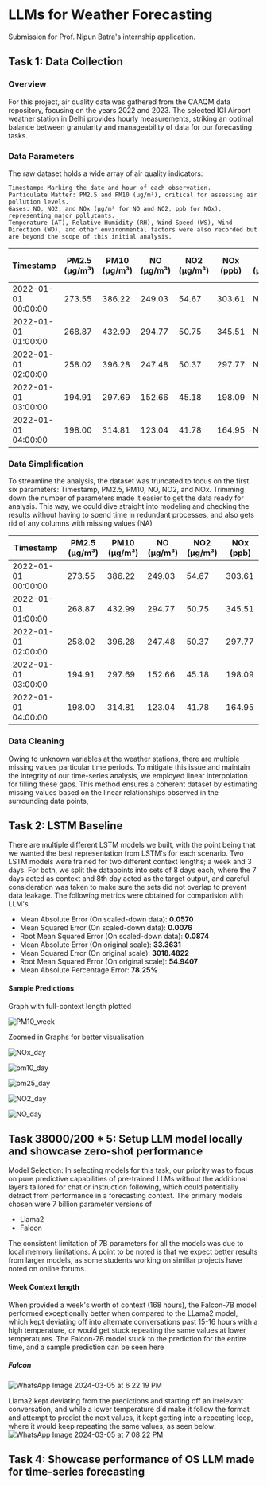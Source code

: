 # LLMs for Weather Forecasting

Submission for Prof. Nipun Batra's internship application.
## Task 1: Data Collection
### Overview

For this project, air quality data was gathered from the CAAQM data repository, focusing on the years 2022 and 2023. The selected IGI Airport weather station in Delhi provides hourly measurements, striking an optimal balance between granularity and manageability of data for our forecasting tasks.

### Data Parameters

The raw dataset holds a wide array of air quality indicators:

    Timestamp: Marking the date and hour of each observation.
    Particulate Matter: PM2.5 and PM10 (µg/m³), critical for assessing air pollution levels.
    Gases: NO, NO2, and NOx (µg/m³ for NO and NO2, ppb for NOx), representing major pollutants.
    Temperature (AT), Relative Humidity (RH), Wind Speed (WS), Wind Direction (WD), and other environmental factors were also recorded but are beyond the scope of this initial analysis.

|Timestamp          |PM2.5 (µg/m³)|PM10 (µg/m³)|NO (µg/m³)|NO2 (µg/m³)|NOx (ppb)|NH3 (µg/m³)|SO2 (µg/m³)|CO (mg/m³)|Ozone (µg/m³)|Benzene (µg/m³)|Toluene (µg/m³)|Xylene (µg/m³)|O Xylene (µg/m³)|Eth-Benzene (µg/m³)|MP-Xylene (µg/m³)|AT (°C)|RH (%)|WS (m/s)|WD (deg)|RF (mm)|TOT-RF (mm)|SR (W/mt2)|BP (mmHg)|VWS (m/s)|
|-------------------|-------------|------------|----------|-----------|---------|-----------|-----------|----------|-------------|---------------|---------------|--------------|----------------|-------------------|-----------------|-------|------|--------|--------|-------|-----------|----------|---------|---------|
|2022-01-01 00:00:00|273.55       |386.22      |249.03    |54.67      |303.61   |NA         |NA         |5.59      |8.22         |NA             |NA             |NA            |NA              |NA                 |NA               |NA     |NA    |NA      |NA      |NA     |0.00       |NA        |NA       |NA       |
|2022-01-01 01:00:00|268.87       |432.99      |294.77    |50.75      |345.51   |NA         |NA         |5.74      |8.14         |NA             |NA             |NA            |NA              |NA                 |NA               |NA     |NA    |NA      |NA      |NA     |0.00       |NA        |NA       |NA       |
|2022-01-01 02:00:00|258.02       |396.28      |247.48    |50.37      |297.77   |NA         |NA         |5.27      |8.12         |NA             |NA             |NA            |NA              |NA                 |NA               |NA     |NA    |NA      |NA      |NA     |0.00       |NA        |NA       |NA       |
|2022-01-01 03:00:00|194.91       |297.69      |152.66    |45.18      |198.09   |NA         |NA         |4.01      |8.03         |NA             |NA             |NA            |NA              |NA                 |NA               |NA     |NA    |NA      |NA      |NA     |0.00       |NA        |NA       |NA       |
|2022-01-01 04:00:00|198.00       |314.81      |123.04    |41.78      |164.95   |NA         |NA         |3.55      |7.90         |NA             |NA             |NA            |NA              |NA                 |NA               |NA     |NA    |NA      |NA      |NA     |0.00       |NA        |NA       |NA       |


### Data Simplification

To streamline the analysis, the dataset was truncated to focus on the first six parameters: Timestamp, PM2.5, PM10, NO, NO2, and NOx. Trimming down the number of parameters made it easier to get the data ready for analysis. This way, we could dive straight into modeling and checking the results without having to spend time in redundant processes, and also gets rid of any columns with missing values (NA)

|Timestamp          |PM2.5 (µg/m³)|PM10 (µg/m³)|NO (µg/m³)|NO2 (µg/m³)|NOx (ppb)|
|-------------------|-------------|------------|----------|-----------|---------|
|2022-01-01 00:00:00|273.55       |386.22      |249.03    |54.67      |303.61   |
|2022-01-01 01:00:00|268.87       |432.99      |294.77    |50.75      |345.51   |
|2022-01-01 02:00:00|258.02       |396.28      |247.48    |50.37      |297.77   |
|2022-01-01 03:00:00|194.91       |297.69      |152.66    |45.18      |198.09   |
|2022-01-01 04:00:00|198.00       |314.81      |123.04    |41.78      |164.95   |

### Data Cleaning
Owing to unknown variables at the weather stations, there are multiple missing values particular time periods. To mitigate this issue and maintain the integrity of our time-series analysis, we employed linear interpolation for filling these gaps. This method ensures a coherent dataset by estimating missing values based on the linear relationships observed in the surrounding data points, 

## Task 2: LSTM Baseline

There are multiple different LSTM models we built, with the point being that we wanted the best representation from LSTM's for each scenario. 
Two LSTM models were trained for two different context lengths; a week and 3 days. For both, we split the datapoints into sets of 8 days each, where the 7 days acted as context and 8th day acted as the target output, and careful consideration was taken to make sure the sets did not overlap to prevent data leakage.
The following metrics were obtained for comparision with LLM's

* Mean Absolute Error (On scaled-down data): **0.0570**
* Mean Squared Error (On scaled-down data): **0.0076**
* Root Mean Squared Error (On scaled-down data): **0.0874**
* Mean Absolute Error (On original scale): **33.3631**
* Mean Squared Error (On original scale): **3018.4822**
* Root Mean Squared Error (On original scale): **54.9407**
* Mean Absolute Percentage Error: **78.25%**


#### Sample Predictions

Graph with full-context length plotted

![PM10_week](https://github.com/SajayR/llmforecasting/assets/62949586/3b22680f-ba2f-4811-9c13-75277d770f9d)

Zoomed in Graphs for better visualisation 

![NOx_day](https://github.com/SajayR/llmforecasting/assets/62949586/9a752474-8f27-4099-aae3-d05aebcf6e08)

![pm10_day](https://github.com/SajayR/llmforecasting/assets/62949586/4287448b-a65c-4b71-bfdd-8497cc9418d6)


![pm25_day](https://github.com/SajayR/llmforecasting/assets/62949586/10570dda-3b5e-4e8b-9f5a-d9f7c48eca0b)


![NO2_day](https://github.com/SajayR/llmforecasting/assets/62949586/85e1e1c2-3edc-4488-91d5-ec2f881f46a5)

![NO_day](https://github.com/SajayR/llmforecasting/assets/62949586/857bc432-f418-4607-b8c9-04632d753cd2)


## Task 38000/200 * 5: Setup LLM model locally and showcase zero-shot performance

Model Selection: In selecting models for this task, our priority was to focus on pure predictive capabilities of pre-trained LLMs without the additional layers tailored for chat or instruction following, which could potentially detract from performance in a forecasting context. 
The primary models chosen were 7 billion parameter versions of 
   * Llama2
   * Falcon

The consistent limitation of 7B parameters for all the models was due to local memory limitations.
A point to be noted is that we expect better results from larger models, as some students working on similiar projects have noted on online forums.


#### Week Context length
When provided a week's worth of context (168 hours), the Falcon-7B model performed exceptionally better when compared to the LLama2 model, which kept deviating off into alternate conversations past 15-16 hours with a high temperature, or would get stuck repeating the same values at lower temperatures. The Falcon-7B model stuck to the prediction for the entire time, and a sample prediction can be seen here

##### Falcon
![WhatsApp Image 2024-03-05 at 6 22 19 PM](https://github.com/SajayR/llmforecasting/assets/62949586/762ae59c-5a7a-46b7-b796-e6160b4eae97)


Llama2 kept deviating from the predictions and starting off an irrelevant conversation, and while a lower temperature did make it follow the format and attempt to predict the next values, it kept getting into a repeating loop, where it would keep repeating the same values, as seen below:
 ![WhatsApp Image 2024-03-05 at 7 08 22 PM](https://github.com/SajayR/llmforecasting/assets/62949586/e685bc59-4a20-4ddc-be89-7fcd8514c3f2)



## Task 4: Showcase performance of OS LLM made for time-series forecasting


